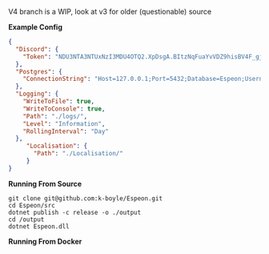 V4 branch is a WIP, look at v3 for older (questionable) source

**Example Config**
```json
{
  "Discord": {
    "Token": "NDU3NTA3NTUxNzI3MDU4OTQ2.XpDsgA.BItzNqFuaYvVDZ9hisBV4F_gj8A"
  },
  "Postgres": {
    "ConnectionString": "Host=127.0.0.1;Port=5432;Database=Espeon;Username=postgres;Password=casino"
  },
  "Logging": {
    "WriteToFile": true,
    "WriteToConsole": true,
    "Path": "./logs/",
    "Level": "Information",
    "RollingInterval": "Day" 
  },
     "Localisation": {
       "Path": "./Localisation/"
     }
}
```

**Running From Source**
```
git clone git@github.com:k-boyle/Espeon.git
cd Espeon/src
dotnet publish -c release -o ./output
cd /output
dotnet Espeon.dll
```

**Running From Docker**
